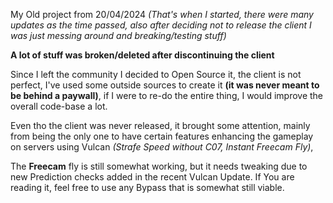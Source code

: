 My Old project from 20/04/2024 *(That's when I started, there were many updates as the time passed, also after deciding not to release the client I was just messing around and breaking/testing stuff)*

**A lot of stuff was broken/deleted after discontinuing the client**

Since I left the community I decided to Open Source it, the client is not perfect, I've used
some outside sources to create it **(it was never meant to be behind a paywall)**, if I were to re-do
the entire thing, I would improve the overall code-base a lot.

Even tho the client was never released, it brought some attention, mainly from being the only one
to have certain features enhancing the gameplay on servers using Vulcan *(Strafe Speed without C07, Instant Freecam Fly)*,

The **Freecam** fly is still somewhat working, but it needs tweaking due to new Prediction checks added in
the recent Vulcan Update. If You are reading it, feel free to use any Bypass that is somewhat still viable.
